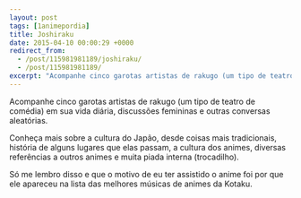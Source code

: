 ```yaml
---
layout: post
tags: [1animepordia]
title: Joshiraku
date: 2015-04-10 00:00:29 +0000
redirect_from:
  - /post/115981981189/joshiraku/
  - /post/115981981189/
excerpt: "Acompanhe cinco garotas artistas de rakugo (um tipo de teatro de comédia) em sua vida diária, discussões femininas e outras conversas aleatórias."
---
```


Acompanhe cinco garotas artistas de rakugo (um tipo de teatro de
comédia) em sua vida diária, discussões femininas e outras conversas
aleatórias.

Conheça mais sobre a cultura do Japão, desde coisas mais tradicionais,
história de alguns lugares que elas passam, a cultura dos animes,
diversas referências a outros animes e muita piada interna (trocadilho).

<!-- more -->

Só me lembro disso e que o motivo de eu ter assistido o anime foi por
que ele apareceu na lista das melhores músicas de animes da Kotaku.


